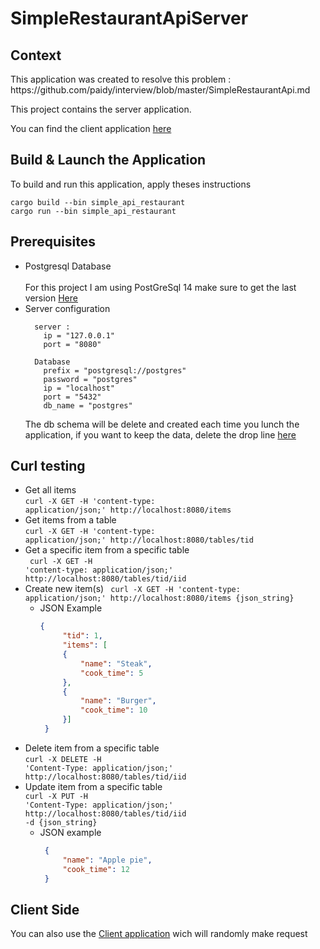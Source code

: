 # SimpleRestaurantApiServer
<h2>Context</h2>
This application was created to resolve this problem : https://github.com/paidy/interview/blob/master/SimpleRestaurantApi.md

<p>This project contains the server application.</p>

You can find the client application [here](https://github.com/DidierNicolas/SimpleRestaurantApiClient)
<h2>Build & Launch the Application</h2>
<p>To build and run this application, apply theses instructions</p>
<code>cargo build --bin simple_api_restaurant </code><br>
<code>cargo run --bin simple_api_restaurant</code>

## Prerequisites
- Postgresql Database
  <br><br>For this project I am using PostGreSql 14 make sure to get the last version [Here](https://www.postgresql.org/download/)
- Server configuration
  ````
    server :
      ip = "127.0.0.1"
      port = "8080"

    Database
      prefix = "postgresql://postgres"
      password = "postgres"
      ip = "localhost"
      port = "5432"
      db_name = "postgres"
  ````
  The db schema will be delete and created each time you lunch the application, if you want to keep the data, delete the drop line [here](https://github.com/DidierNicolas/SimpleRestaurantApiServer/blob/master/sql/db.sql)
  
## Curl testing
- Get all items <br>
 <code>curl -X GET -H 'content-type: application/json;' http://localhost:8080/items </code>
- Get items from a table <br>
 <code>curl -X GET -H 'content-type: application/json;' http://localhost:8080/tables/tid </code>
- Get a specific item from a specific table <br>
 <code> curl -X GET -H 'content-type: application/json;' http://localhost:8080/tables/tid/iid </code>
- Create new item(s)
 <code> curl -X GET -H 'content-type: application/json;' http://localhost:8080/items {json_string} </code>
   - JSON Example 
     ```json
     {
          "tid": 1,
          "items": [
          {
              "name": "Steak",
              "cook_time": 5
          },
          {
              "name": "Burger",
              "cook_time": 10
          }]
      }
     ```
- Delete item from a specific table <br>
 <code>curl -X DELETE  -H 'Content-Type: application/json;' http://localhost:8080/tables/tid/iid</code>
- Update item from a specific table <br>
 <code>curl -X PUT  -H 'Content-Type: application/json;' http://localhost:8080/tables/tid/iid -d {json_string} </code>
   - JSON example
     ```json
      {
          "name": "Apple pie",
          "cook_time": 12
      }
     ```
 ## Client Side
 You can also use the [Client application](https://github.com/DidierNicolas/SimpleRestaurantApiClient) wich will randomly make request
